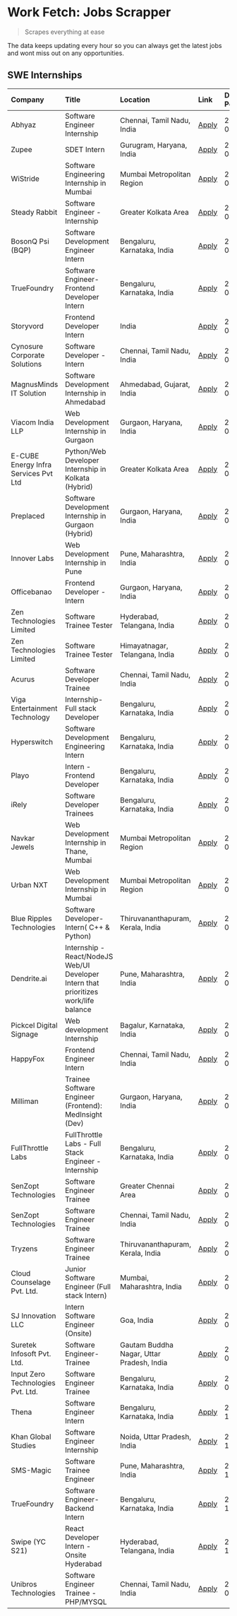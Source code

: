 # Work Fetch: Jobs Scrapper
> Scrapes everything at ease

The data keeps updating every hour so you can always get the latest jobs and wont miss out on any opportunities.

## SWE Internships
<!--START_SECTION:workfetch-->
| Company                              | Title                                                                                | Location                                  | Link                                                                                                                                                                                                                                                                                                | Date Posted   |
|:-------------------------------------|:-------------------------------------------------------------------------------------|:------------------------------------------|:----------------------------------------------------------------------------------------------------------------------------------------------------------------------------------------------------------------------------------------------------------------------------------------------------|:--------------|
| Abhyaz                               | Software Engineer Internship                                                         | Chennai, Tamil Nadu, India                | [Apply](https://in.linkedin.com/jobs/view/software-engineer-internship-at-abhyaz-3896949793?position=17&pageNum=0&refId=ApjyUmCjemjTvSQzD5GjNA%3D%3D&trackingId=QZMFSccrvzoRDqKvc0o7mQ%3D%3D&trk=public_jobs_jserp-result_search-card)                                                              | 2024-04-12    |
| Zupee                                | SDET Intern                                                                          | Gurugram, Haryana, India                  | [Apply](https://in.linkedin.com/jobs/view/sdet-intern-at-zupee-3888478071?position=38&pageNum=0&refId=ApjyUmCjemjTvSQzD5GjNA%3D%3D&trackingId=unh08JA8u8%2FJkJTstW56Vg%3D%3D&trk=public_jobs_jserp-result_search-card)                                                                              | 2024-04-09    |
| WiStride                             | Software Engineering Internship in Mumbai                                            | Mumbai Metropolitan Region                | [Apply](https://in.linkedin.com/jobs/view/software-engineering-internship-in-mumbai-at-wistride-3888218704?position=16&pageNum=0&refId=ApjyUmCjemjTvSQzD5GjNA%3D%3D&trackingId=pqMsP8BVan0epDPsJEFxUQ%3D%3D&trk=public_jobs_jserp-result_search-card)                                               | 2024-04-08    |
| Steady Rabbit                        | Software Engineer - Internship                                                       | Greater Kolkata Area                      | [Apply](https://in.linkedin.com/jobs/view/software-engineer-internship-at-steady-rabbit-3885171077?position=19&pageNum=0&refId=ApjyUmCjemjTvSQzD5GjNA%3D%3D&trackingId=dQd%2BTfQwpC%2F7bJQPTdIcwg%3D%3D&trk=public_jobs_jserp-result_search-card)                                                   | 2024-04-08    |
| BosonQ Psi (BQP)                     | Software Development Engineer Intern                                                 | Bengaluru, Karnataka, India               | [Apply](https://in.linkedin.com/jobs/view/software-development-engineer-intern-at-bosonq-psi-bqp-3888328596?position=36&pageNum=0&refId=ApjyUmCjemjTvSQzD5GjNA%3D%3D&trackingId=mUcvU6R0LrYY4SZW9%2BQ4uw%3D%3D&trk=public_jobs_jserp-result_search-card)                                            | 2024-04-06    |
| TrueFoundry                          | Software Engineer- Frontend Developer Intern                                         | Bengaluru, Karnataka, India               | [Apply](https://in.linkedin.com/jobs/view/software-engineer-frontend-developer-intern-at-truefoundry-3887320206?position=21&pageNum=0&refId=ApjyUmCjemjTvSQzD5GjNA%3D%3D&trackingId=5XhkO6t9CJmWZ0T%2FT3J7rw%3D%3D&trk=public_jobs_jserp-result_search-card)                                        | 2024-04-05    |
| Storyvord                            | Frontend Developer Intern                                                            | India                                     | [Apply](https://in.linkedin.com/jobs/view/frontend-developer-intern-at-storyvord-3518938006?position=20&pageNum=0&refId=ApjyUmCjemjTvSQzD5GjNA%3D%3D&trackingId=GTT%2ByRz4eKbmvPVAX7NjgQ%3D%3D&trk=public_jobs_jserp-result_search-card)                                                            | 2024-04-04    |
| Cynosure Corporate Solutions         | Software Developer -Intern                                                           | Chennai, Tamil Nadu, India                | [Apply](https://in.linkedin.com/jobs/view/software-developer-intern-at-cynosure-corporate-solutions-3884767755?position=24&pageNum=0&refId=ApjyUmCjemjTvSQzD5GjNA%3D%3D&trackingId=ALTp21EetT3ztEsY%2F6EHzw%3D%3D&trk=public_jobs_jserp-result_search-card)                                         | 2024-04-04    |
| MagnusMinds IT Solution              | Software Development Internship in Ahmedabad                                         | Ahmedabad, Gujarat, India                 | [Apply](https://in.linkedin.com/jobs/view/software-development-internship-in-ahmedabad-at-magnusminds-it-solution-3883933909?position=37&pageNum=0&refId=ApjyUmCjemjTvSQzD5GjNA%3D%3D&trackingId=voIeHUsldjbI4OsbXFSUGg%3D%3D&trk=public_jobs_jserp-result_search-card)                             | 2024-04-03    |
| Viacom India LLP                     | Web Development Internship in Gurgaon                                                | Gurgaon, Haryana, India                   | [Apply](https://in.linkedin.com/jobs/view/web-development-internship-in-gurgaon-at-viacom-india-llp-3883946826?position=56&pageNum=0&refId=ApjyUmCjemjTvSQzD5GjNA%3D%3D&trackingId=wEzgU1bJZfBiG8OLiwCSMg%3D%3D&trk=public_jobs_jserp-result_search-card)                                           | 2024-04-03    |
| E-CUBE Energy Infra Services Pvt Ltd | Python/Web Developer Internship in Kolkata (Hybrid)                                  | Greater Kolkata Area                      | [Apply](https://in.linkedin.com/jobs/view/python-web-developer-internship-in-kolkata-hybrid-at-e-cube-energy-infra-services-pvt-ltd-3882160442?position=14&pageNum=0&refId=ApjyUmCjemjTvSQzD5GjNA%3D%3D&trackingId=sLwOLoeC%2BTupA%2BV8octkHA%3D%3D&trk=public_jobs_jserp-result_search-card)       | 2024-04-02    |
| Preplaced                            | Software Development Internship in Gurgaon (Hybrid)                                  | Gurgaon, Haryana, India                   | [Apply](https://in.linkedin.com/jobs/view/software-development-internship-in-gurgaon-hybrid-at-preplaced-3880567870?position=22&pageNum=0&refId=ApjyUmCjemjTvSQzD5GjNA%3D%3D&trackingId=CLnY1pBfXkEiQEA7tg1Kzw%3D%3D&trk=public_jobs_jserp-result_search-card)                                      | 2024-04-01    |
| Innover Labs                         | Web Development Internship in Pune                                                   | Pune, Maharashtra, India                  | [Apply](https://in.linkedin.com/jobs/view/web-development-internship-in-pune-at-innover-labs-3875494237?position=7&pageNum=0&refId=ApjyUmCjemjTvSQzD5GjNA%3D%3D&trackingId=m2uUeO%2B0jNaVxhKCO%2BAzXQ%3D%3D&trk=public_jobs_jserp-result_search-card)                                               | 2024-03-28    |
| Officebanao                          | Frontend Developer - Intern                                                          | Gurgaon, Haryana, India                   | [Apply](https://in.linkedin.com/jobs/view/frontend-developer-intern-at-officebanao-3871265915?position=11&pageNum=0&refId=ApjyUmCjemjTvSQzD5GjNA%3D%3D&trackingId=qM7SSVH2rL2eEeSDYYCd1A%3D%3D&trk=public_jobs_jserp-result_search-card)                                                            | 2024-03-28    |
| Zen Technologies Limited             | Software Trainee Tester                                                              | Hyderabad, Telangana, India               | [Apply](https://in.linkedin.com/jobs/view/software-trainee-tester-at-zen-technologies-limited-3872036112?position=12&pageNum=0&refId=ApjyUmCjemjTvSQzD5GjNA%3D%3D&trackingId=DkLhbTz71S67EdGNOTeaWQ%3D%3D&trk=public_jobs_jserp-result_search-card)                                                 | 2024-03-27    |
| Zen Technologies Limited             | Software Trainee Tester                                                              | Himayatnagar, Telangana, India            | [Apply](https://in.linkedin.com/jobs/view/software-trainee-tester-at-zen-technologies-limited-3872100214?position=9&pageNum=0&refId=ApjyUmCjemjTvSQzD5GjNA%3D%3D&trackingId=taoseqeqv1J2sOACICox%2Fw%3D%3D&trk=public_jobs_jserp-result_search-card)                                                | 2024-03-26    |
| Acurus                               | Software Developer Trainee                                                           | Chennai, Tamil Nadu, India                | [Apply](https://in.linkedin.com/jobs/view/software-developer-trainee-at-acurus-3871400616?position=23&pageNum=0&refId=ApjyUmCjemjTvSQzD5GjNA%3D%3D&trackingId=ASRZbaxHofVQAyHG9WNSEg%3D%3D&trk=public_jobs_jserp-result_search-card)                                                                | 2024-03-26    |
| Viga Entertainment Technology        | Internship-Full stack Developer                                                      | Bengaluru, Karnataka, India               | [Apply](https://in.linkedin.com/jobs/view/internship-full-stack-developer-at-viga-entertainment-technology-3870669789?position=29&pageNum=0&refId=ApjyUmCjemjTvSQzD5GjNA%3D%3D&trackingId=llmHuIqyl1GqSuGexBOZoQ%3D%3D&trk=public_jobs_jserp-result_search-card)                                    | 2024-03-25    |
| Hyperswitch                          | Software Development Engineering Intern                                              | Bengaluru, Karnataka, India               | [Apply](https://in.linkedin.com/jobs/view/software-development-engineering-intern-at-hyperswitch-3865513498?position=60&pageNum=0&refId=ApjyUmCjemjTvSQzD5GjNA%3D%3D&trackingId=rbjFPgZNO%2F6I%2FluVzbGSNQ%3D%3D&trk=public_jobs_jserp-result_search-card)                                          | 2024-03-23    |
| Playo                                | Intern - Frontend Developer                                                          | Bengaluru, Karnataka, India               | [Apply](https://in.linkedin.com/jobs/view/intern-frontend-developer-at-playo-3864131172?position=5&pageNum=0&refId=ApjyUmCjemjTvSQzD5GjNA%3D%3D&trackingId=hqQS5D%2FSlPTH5AC7W%2BVs%2FA%3D%3D&trk=public_jobs_jserp-result_search-card)                                                             | 2024-03-22    |
| iRely                                | Software Developer Trainees                                                          | Bengaluru, Karnataka, India               | [Apply](https://in.linkedin.com/jobs/view/software-developer-trainees-at-irely-3860566039?position=3&pageNum=0&refId=ApjyUmCjemjTvSQzD5GjNA%3D%3D&trackingId=nktPtNulhUm8EAeiimub3g%3D%3D&trk=public_jobs_jserp-result_search-card)                                                                 | 2024-03-18    |
| Navkar Jewels                        | Web Development Internship in Thane, Mumbai                                          | Mumbai Metropolitan Region                | [Apply](https://in.linkedin.com/jobs/view/web-development-internship-in-thane-mumbai-at-navkar-jewels-3858080315?position=57&pageNum=0&refId=ApjyUmCjemjTvSQzD5GjNA%3D%3D&trackingId=XKwCa8CZ9XUQ%2B%2BOlM%2Fmq0w%3D%3D&trk=public_jobs_jserp-result_search-card)                                   | 2024-03-15    |
| Urban NXT                            | Web Development Internship in Mumbai                                                 | Mumbai Metropolitan Region                | [Apply](https://in.linkedin.com/jobs/view/web-development-internship-in-mumbai-at-urban-nxt-3858090142?position=58&pageNum=0&refId=ApjyUmCjemjTvSQzD5GjNA%3D%3D&trackingId=6z8MkZ%2F6LsQgVgCB9AG9wA%3D%3D&trk=public_jobs_jserp-result_search-card)                                                 | 2024-03-15    |
| Blue Ripples Technologies            | Software Developer- Intern( C++ & Python)                                            | Thiruvananthapuram, Kerala, India         | [Apply](https://in.linkedin.com/jobs/view/software-developer-intern-c%2B%2B-python-at-blue-ripples-technologies-3855594494?position=18&pageNum=0&refId=ApjyUmCjemjTvSQzD5GjNA%3D%3D&trackingId=CNMw5%2F4iiwQsZxnXfLQDfQ%3D%3D&trk=public_jobs_jserp-result_search-card)                             | 2024-03-14    |
| Dendrite.ai                          | Internship - React/NodeJS Web/UI Developer Intern that prioritizes work/life balance | Pune, Maharashtra, India                  | [Apply](https://in.linkedin.com/jobs/view/internship-react-nodejs-web-ui-developer-intern-that-prioritizes-work-life-balance-at-dendrite-ai-3853583200?position=35&pageNum=0&refId=ApjyUmCjemjTvSQzD5GjNA%3D%3D&trackingId=%2BkRqT4K5dape8gHU38wApA%3D%3D&trk=public_jobs_jserp-result_search-card) | 2024-03-12    |
| Pickcel Digital Signage              | Web development Internship                                                           | Bagalur, Karnataka, India                 | [Apply](https://in.linkedin.com/jobs/view/web-development-internship-at-pickcel-digital-signage-3849506118?position=55&pageNum=0&refId=ApjyUmCjemjTvSQzD5GjNA%3D%3D&trackingId=o30J1lCQfmNSmXX%2FNhOecA%3D%3D&trk=public_jobs_jserp-result_search-card)                                             | 2024-03-08    |
| HappyFox                             | Frontend Engineer Intern                                                             | Chennai, Tamil Nadu, India                | [Apply](https://in.linkedin.com/jobs/view/frontend-engineer-intern-at-happyfox-3848357951?position=48&pageNum=0&refId=ApjyUmCjemjTvSQzD5GjNA%3D%3D&trackingId=d60HTQ4fqwydPI9gDS99Yw%3D%3D&trk=public_jobs_jserp-result_search-card)                                                                | 2024-03-07    |
| Milliman                             | Trainee Software Engineer (Frontend): MedInsight (Dev)                               | Gurgaon, Haryana, India                   | [Apply](https://in.linkedin.com/jobs/view/trainee-software-engineer-frontend-medinsight-dev-at-milliman-3792874280?position=10&pageNum=0&refId=ApjyUmCjemjTvSQzD5GjNA%3D%3D&trackingId=xGHK%2F4NjmZWQ%2BGbWwAGbbA%3D%3D&trk=public_jobs_jserp-result_search-card)                                   | 2024-03-01    |
| FullThrottle Labs                    | FullThrottle Labs - Full Stack Engineer - Internship                                 | Bengaluru, Karnataka, India               | [Apply](https://in.linkedin.com/jobs/view/fullthrottle-labs-full-stack-engineer-internship-at-fullthrottle-labs-3829636016?position=59&pageNum=0&refId=ApjyUmCjemjTvSQzD5GjNA%3D%3D&trackingId=1p3jZBNxt%2B4u8BHggVd4QA%3D%3D&trk=public_jobs_jserp-result_search-card)                             | 2024-02-17    |
| SenZopt Technologies                 | Software Engineer Trainee                                                            | Greater Chennai Area                      | [Apply](https://in.linkedin.com/jobs/view/software-engineer-trainee-at-senzopt-technologies-3827688781?position=39&pageNum=0&refId=ApjyUmCjemjTvSQzD5GjNA%3D%3D&trackingId=WI1NrfM43obEi9ONm8%2BpYQ%3D%3D&trk=public_jobs_jserp-result_search-card)                                                 | 2024-02-12    |
| SenZopt Technologies                 | Software Engineer Trainee                                                            | Chennai, Tamil Nadu, India                | [Apply](https://in.linkedin.com/jobs/view/software-engineer-trainee-at-senzopt-technologies-3827686880?position=51&pageNum=0&refId=ApjyUmCjemjTvSQzD5GjNA%3D%3D&trackingId=acXWT0LKLK0kdUgWzqYJ8Q%3D%3D&trk=public_jobs_jserp-result_search-card)                                                   | 2024-02-12    |
| Tryzens                              | Software Engineer Trainee                                                            | Thiruvananthapuram, Kerala, India         | [Apply](https://in.linkedin.com/jobs/view/software-engineer-trainee-at-tryzens-3809363491?position=41&pageNum=0&refId=ApjyUmCjemjTvSQzD5GjNA%3D%3D&trackingId=JeNvNY6tI34r9NVHa4rOhg%3D%3D&trk=public_jobs_jserp-result_search-card)                                                                | 2024-01-18    |
| Cloud Counselage Pvt. Ltd.           | Junior Software Engineer (Full stack Intern)                                         | Mumbai, Maharashtra, India                | [Apply](https://in.linkedin.com/jobs/view/junior-software-engineer-full-stack-intern-at-cloud-counselage-pvt-ltd-3803132814?position=31&pageNum=0&refId=ApjyUmCjemjTvSQzD5GjNA%3D%3D&trackingId=WsRUkWsqYeI2OLCVsY%2Be5Q%3D%3D&trk=public_jobs_jserp-result_search-card)                            | 2024-01-11    |
| SJ Innovation LLC                    | Intern Software Engineer (Onsite)                                                    | Goa, India                                | [Apply](https://in.linkedin.com/jobs/view/intern-software-engineer-onsite-at-sj-innovation-llc-3799959011?position=46&pageNum=0&refId=ApjyUmCjemjTvSQzD5GjNA%3D%3D&trackingId=voDdRPe6eaKIAnqRsPMLNw%3D%3D&trk=public_jobs_jserp-result_search-card)                                                | 2024-01-11    |
| Suretek Infosoft Pvt. Ltd.           | Software Engineer-Trainee                                                            | Gautam Buddha Nagar, Uttar Pradesh, India | [Apply](https://in.linkedin.com/jobs/view/software-engineer-trainee-at-suretek-infosoft-pvt-ltd-3800934643?position=27&pageNum=0&refId=ApjyUmCjemjTvSQzD5GjNA%3D%3D&trackingId=qI8XVHuVoeUGdi1o2fbHkw%3D%3D&trk=public_jobs_jserp-result_search-card)                                               | 2024-01-09    |
| Input Zero Technologies Pvt. Ltd.    | Software Engineer Trainee                                                            | Bengaluru, Karnataka, India               | [Apply](https://in.linkedin.com/jobs/view/software-engineer-trainee-at-input-zero-technologies-pvt-ltd-3800927643?position=32&pageNum=0&refId=ApjyUmCjemjTvSQzD5GjNA%3D%3D&trackingId=Ngk8XFh%2BpGrR%2FiIx%2BsNaxw%3D%3D&trk=public_jobs_jserp-result_search-card)                                  | 2024-01-09    |
| Thena                                | Software Engineer Intern                                                             | Bengaluru, Karnataka, India               | [Apply](https://in.linkedin.com/jobs/view/software-engineer-intern-at-thena-3778731751?position=25&pageNum=0&refId=ApjyUmCjemjTvSQzD5GjNA%3D%3D&trackingId=Z2rb76K3zK8%2FHlyyaY73Iw%3D%3D&trk=public_jobs_jserp-result_search-card)                                                                 | 2023-12-05    |
| Khan Global Studies                  | Software Engineer Internship                                                         | Noida, Uttar Pradesh, India               | [Apply](https://in.linkedin.com/jobs/view/software-engineer-internship-at-khan-global-studies-3766942197?position=52&pageNum=0&refId=ApjyUmCjemjTvSQzD5GjNA%3D%3D&trackingId=HcMpt8HFvRrnNy5JbOHOew%3D%3D&trk=public_jobs_jserp-result_search-card)                                                 | 2023-11-27    |
| SMS-Magic                            | Software Trainee Engineer                                                            | Pune, Maharashtra, India                  | [Apply](https://in.linkedin.com/jobs/view/software-trainee-engineer-at-sms-magic-3761409781?position=33&pageNum=0&refId=ApjyUmCjemjTvSQzD5GjNA%3D%3D&trackingId=j8EMMxDBv1jT5NcIodEYQg%3D%3D&trk=public_jobs_jserp-result_search-card)                                                              | 2023-11-16    |
| TrueFoundry                          | Software Engineer-Backend Intern                                                     | Bengaluru, Karnataka, India               | [Apply](https://in.linkedin.com/jobs/view/software-engineer-backend-intern-at-truefoundry-3779508170?position=34&pageNum=0&refId=ApjyUmCjemjTvSQzD5GjNA%3D%3D&trackingId=ETW1NyGGEP24uDtrtpVmmg%3D%3D&trk=public_jobs_jserp-result_search-card)                                                     | 2023-11-10    |
| Swipe (YC S21)                       | React Developer Intern - Onsite Hyderabad                                            | Hyderabad, Telangana, India               | [Apply](https://in.linkedin.com/jobs/view/react-developer-intern-onsite-hyderabad-at-swipe-yc-s21-3737600089?position=42&pageNum=0&refId=ApjyUmCjemjTvSQzD5GjNA%3D%3D&trackingId=DSJNMjmbMatSdr9TRbvZIA%3D%3D&trk=public_jobs_jserp-result_search-card)                                             | 2023-10-13    |
| Unibros Technologies                 | Software Engineer Trainee - PHP/MYSQL                                                | Chennai, Tamil Nadu, India                | [Apply](https://in.linkedin.com/jobs/view/software-engineer-trainee-php-mysql-at-unibros-technologies-3656599241?position=40&pageNum=0&refId=ApjyUmCjemjTvSQzD5GjNA%3D%3D&trackingId=Tg28jYU7wZJNUI%2Bz6ZzBoQ%3D%3D&trk=public_jobs_jserp-result_search-card)                                       | 2023-06-12    |
<!--END_SECTION:workfetch-->
